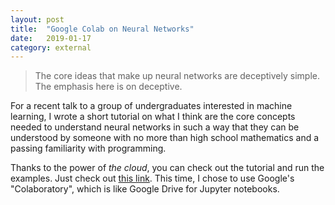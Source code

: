 ```yaml
---
layout: post
title:	"Google Colab on Neural Networks"
date:	2019-01-17
category: external
---
```


> The core ideas that make up neural networks are deceptively simple. The emphasis here is on deceptive.

For a recent talk to a group of undergraduates interested in machine learning, I wrote a short tutorial on what I think are the core concepts needed to understand neural networks in such a way that they can be understood by someone with no more than high school mathematics and a passing familiarity with programming.

Thanks to the power of _the cloud_, you can check out the tutorial and run the examples.
Just check out [this link](https://colab.research.google.com/drive/1FwzkEGvppWtnkcUsocnAoPVCNSs3CWBH?fbclid=IwAR16cyHBK1_tT3FH_gDl8DxDPn33cvPULo2TfoGfHcBAb-7ecnyVjtnWnCE).
This time, I chose to use Google's "Colaboratory", which is like Google Drive for Jupyter notebooks.

<!--exc-->
